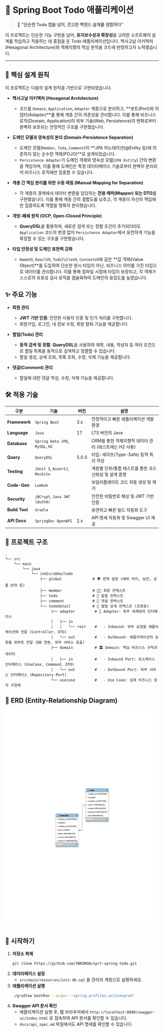 # 🚀 Spring Boot Todo 애플리케이션

> 💬 **"단순한 Todo 앱을 넘어, 견고한 백엔드 설계를 경험하다"**

이 프로젝트는 단순한 기능 구현을 넘어, **유지보수성과 확장성**을 고려한 소프트웨어 설계를 학습하고 적용하는 데 중점을 둔 Todo 애플리케이션입니다. 헥사고날 아키텍처(Hexagonal Architecture)와 객체지향의 핵심 원칙을 코드에 반영하고자 노력했습니다.

---

## 🎯 핵심 설계 원칙

이 프로젝트는 다음의 설계 원칙을 기반으로 구현되었습니다.

- **헥사고날 아키텍처 (Hexagonal Architecture)**
    - 코드를 `Domain`, `Application`, `Adapter` 계층으로 분리하고, **포트(Port)와 어댑터(Adapter)**를 통해 계층 간의 의존성을 관리합니다. 이를 통해 비즈니스 로직(Domain, Application)이 외부 기술(Web, Persistence)의 변화로부터 완벽히 보호되는 안정적인 구조를 구현했습니다.

- **도메인 모델과 영속성의 분리 (Domain-Persistence Separation)**
    - 도메인 모델(`Member`, `Todo`, `Comment`)이 **JPA 어노테이션(@Entity 등)에 의존하지 않는 순수한 객체(POJO)**로 설계되었습니다.
    - `Persistence Adapter`가 도메인 객체와 영속성 모델(`JPA Entity`) 간의 변환을 책임지며, 이를 통해 도메인은 특정 데이터베이스 기술로부터 완벽히 분리되어 비즈니스 로직에만 집중할 수 있습니다.

- **계층 간 책임 분리를 위한 수동 매핑 (Manual Mapping for Separation)**
    - 각 계층의 경계에서 데이터 변환을 담당하는 **전용 매퍼(Mapper) 또는 DTO**를 구현했습니다. 이를 통해 계층 간의 결합도를 낮추고, 각 계층이 자신의 책임에만 집중하도록 역할을 명확히 분리했습니다.

- **개방-폐쇄 원칙 (OCP, Open-Closed Principle)**
    - **QueryDSL**을 활용하여, 새로운 검색 또는 정렬 조건이 추가되더라도 `Application` 코드의 변경 없이 `Persistence Adapter`에서 유연하게 기능을 확장할 수 있는 구조를 구현했습니다.

- **타입 안정성 및 도메인 표현력 강화**
    - `NameVO`, `EmailVO`, `TodoTitleVO`, `ContentVO`와 같은 **값 객체(Value Object)**를 도입하여 단순한 원시 타입이 아닌, 비즈니스 의미를 가진 타입으로 데이터를 관리합니다. 이를 통해 컴파일 시점에 타입이 보장되고, 각 객체가 스스로의 유효성 검사 로직을 캡슐화하여 도메인의 응집도를 높였습니다.

## ✨ 주요 기능

- **회원 관리**
    - **JWT 기반 인증**: 안전한 사용자 인증 및 인가 처리를 구현합니다.
    - 회원가입, 로그인, 내 정보 수정, 회원 탈퇴 기능을 제공합니다.

- **할일(Todo) 관리**
    - **동적 검색 및 정렬**: **QueryDSL**을 사용하여 제목, 내용, 작성자 등 여러 조건으로 할일 목록을 동적으로 검색하고 정렬할 수 있습니다.
    - 할일 생성, 상세 조회, 목록 조회, 수정, 삭제 기능을 제공합니다.

- **댓글(Comment) 관리**
    - 할일에 대한 댓글 작성, 수정, 삭제 기능을 제공합니다.

## 🛠️ 적용 기술

| 구분 | 기술 | 버전 | 설명 |
|---|---|---|---|
| **Framework** | `Spring Boot` | 3.x | 안정적이고 빠른 애플리케이션 개발 환경 |
| **Language** | `Java` | 17 | LTS 버전의 Java |
| **Database** | `Spring Data JPA`, `MySQL`, `H2` | | ORM을 통한 객체지향적 데이터 관리 (테스트에는 H2 사용) |
| **Query** | `QueryDSL` | 5.0.0 | 타입-세이프(Type-Safe) 동적 쿼리 작성 |
| **Testing** | `JUnit 5`, `AssertJ`, `Mockito` | | 계층별 단위/통합 테스트를 통한 코드 신뢰성 및 설계 증명 |
| **Code-Gen** | `Lombok` | | 보일러플레이트 코드 자동 생성 및 제거 |
| **Security** | `jBCrypt`, `Java JWT (Auth0)` | | 안전한 비밀번호 해싱 및 JWT 기반 인증 |
| **Build Tool** | `Gradle` | | 유연하고 빠른 빌드 자동화 도구 |
| **API Docs** | `SpringDoc OpenAPI` | 2.x | API 명세 자동화 및 Swagger UI 제공 |

## 📁 프로젝트 구조

```
.
└── src
    └── main
        └── java
            └── indiv/abko/todo
                ├── global              # 🌍 전역 설정 (예외 처리, 보안, 공통 DTO 등)
                ├── member              # 🧑‍💻 회원 컨텍스트
                ├── todo                # 📝 할일 컨텍스트
                ├── comment             # 💬 댓글 컨텍스트
                └── tododetail          # 📄 할일 상세 컨텍스트 (조회용)
                     ├── adapter         # 🔌 Adapter: 외부 세계와의 인터페이스
                     │   ├── in
                     │   │   └── rest    #   - Inbound: 외부 요청을 애플리케이션에 전달 (Controller, DTO)
                     │   └── out         #   - Outbound: 애플리케이션의 요청을 외부로 전달 (DB 연동, 외부 서비스 호출)
                     ├── domain          # 🏛️ Domain: 핵심 비즈니스 규칙과 데이터
                     │   ├── in          #   - Inbound Port: 유스케이스 인터페이스 (UseCase, Command, DTO)
                     │   └── out         #   - Outbound Port: 외부 서비스 인터페이스 (Repository Port)
                     └── usecase         #   - Use Case: 실제 비즈니스 로직 구현체
```

## 💾 ERD (Entity-Relationship Diagram)

![ERD](./docs/ERD.svg)

## 🚀 시작하기

1.  **저장소 복제**
    ```bash
    git clone https://github.com/VBKOROA/sprt-spring-todo.git
    ```
2.  **데이터베이스 설정**
    - `src/main/resources/init-db.sql` 을 관리자 계정으로 실행하세요.
3.  **애플리케이션 실행**
    ```bash
    ./gradlew bootRun --args='--spring.profiles.active=prod'
    ```
4.  **Swagger API 문서 확인**
    - 애플리케이션 실행 후, 웹 브라우저에서 `http://localhost:8080/swagger-ui/index.html` 로 접속하여 API 문서를 확인할 수 있습니다.
    - `docs/api_spec.md` 파일에서도 API 명세를 확인할 수 있습니다.
